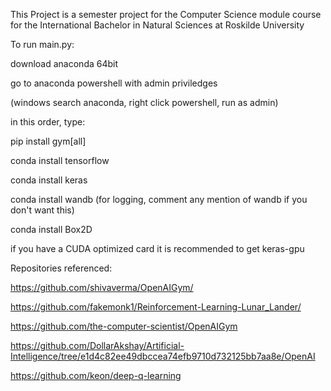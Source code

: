 
This Project is a semester project for the Computer Science module course for the International Bachelor in Natural Sciences at Roskilde University

To run main.py:

download anaconda 64bit

go to anaconda powershell with admin priviledges

(windows search anaconda, right click powershell, run as admin)

in this order, type:

pip install gym[all]

conda install tensorflow

conda install keras

conda install wandb (for logging, comment any mention of wandb if you don't want this)

conda install Box2D

if you have a CUDA optimized card it is recommended to get keras-gpu 


Repositories referenced:

https://github.com/shivaverma/OpenAIGym/

https://github.com/fakemonk1/Reinforcement-Learning-Lunar_Lander/

https://github.com/the-computer-scientist/OpenAIGym

https://github.com/DollarAkshay/Artificial-Intelligence/tree/e1d4c82ee49dbccea74efb9710d732125bb7aa8e/OpenAI

https://github.com/keon/deep-q-learning


